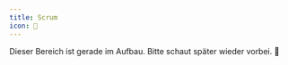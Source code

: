 ```yaml
---
title: Scrum
icon: 🏈
---
```


Dieser Bereich ist gerade im Aufbau. Bitte schaut später wieder vorbei. 👾

<!--
## Blogposts
- Ein Tutorial zur Vorbereitung auf das PSM I-Zertifikat von scrum.org ist [hier]({% post_url 2022-02-07-vorbereitung-psm-1 %}) zu finden.

## Buchtipps
- Succeeding with Agile von Mike Cohn
-->
